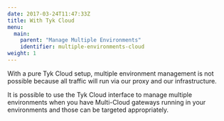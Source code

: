 ```yaml
---
date: 2017-03-24T11:47:33Z
title: With Tyk Cloud
menu:
  main:
    parent: "Manage Multiple Environments"
    identifier: multiple-environments-cloud
weight: 1 
---
```


With a pure Tyk Cloud setup, multiple environment management is not possible because all traffic will run via our proxy and our infrastructure.

It is possible to use the Tyk Cloud interface to manage multiple environments when you have Multi-Cloud gateways running in your environments and those can be targeted appropriately.


